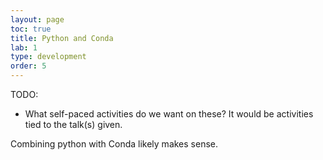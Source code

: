 ```yaml
---
layout: page
toc: true
title: Python and Conda
lab: 1
type: development
order: 5
---
```


TODO: 
- What self-paced activities do we want on these?  It would be activities tied to the talk(s) given.

Combining python with Conda likely makes sense.
